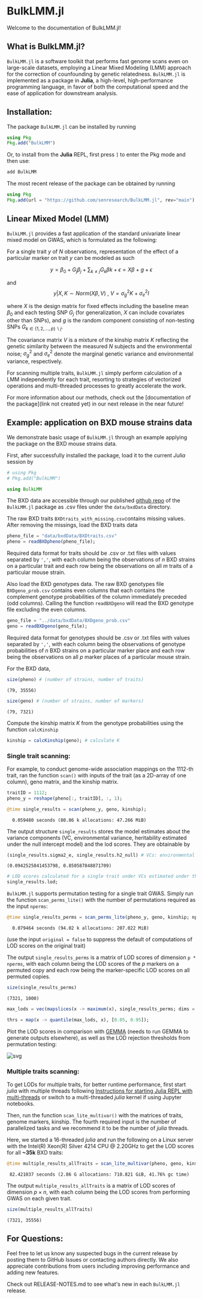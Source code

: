 # BulkLMM.jl

Welcome to the documentation of BulkLMM.jl! 

## What is BulkLMM.jl?
`BulkLMM.jl` is a software toolkit that performs fast genome scans even on large-scale datasets, employing a Linear Mixed Modeling (LMM) approach for the correction of counfounding by genetic relatedness.
`BulkLMM.jl` is implemented as a package in **Julia**, a high-level, high-performance programming language, in favor of both the computational speed and the ease of application for downstream analysis.

## Installation:

The package `BulkLMM.jl` can be installed by running

```julia
using Pkg
Pkg.add("BulkLMM")
```

Or, to install from the **Julia** REPL, first press `]` to enter the Pkg mode and then use:

```julia
add BulkLMM
```

The most recent release of the package can be obtained by running 

```julia
using Pkg
Pkg.add(url = "https://github.com/senresearch/BulkLMM.jl", rev="main")
```

## Linear Mixed Model (LMM)

`BulkLMM.jl` provides a fast application of the standard univariate linear mixed model on GWAS, which is formulated as the following:

For a single trait $y$ of $N$ observations, representation of the effect of a particular marker on trait $y$ can be modeled as such

$$y = \beta_0 + G_{j}\beta_{j}+\sum_{k \neq j}G_{k}\beta{k} + \epsilon = X\beta + g + \epsilon$$

and 
$$y|X, K \sim Norm(X\beta, V) \text{  ,  } V = \sigma^2_g K+\sigma^2_e I$$

where $X$ is the design matrix for fixed effects including the baseline mean $\beta_0$ and each testing SNP $G_j$ (for generalization, $X$ can include covariates other than SNPs), and $g$ is the random component consisting of non-testing SNPs $G_{k \in \{1, 2, ..., p\} \backslash j}$. 

The covariance matrix $V$ is a mixture  of the kinship matrix $K$ reflecting the genetic similarity between the measured $N$ subjects and the environmental noise; $\sigma^2_g$ and $\sigma^2_e$ denote the marginal genetic variance and environmental variance, respectively.

For scanning multiple traits, `BulkLMM.jl` simply perform calculation of a LMM independently for each trait, resorting to strategies of vectorized operations and multi-threaded processes to greatly accelerate the work.

For more information about our methods, check out the [documentation of the package](link not created yet) in our next release in the near future!

## Example: application on BXD mouse strains data

We demonstrate basic usage of `BulkLMM.jl` through an example applying the package on the BXD mouse strains data.

First, after successfully installed the package, load it to the current *Julia* session by

```julia
# using Pkg
# Pkg.add("BulkLMM")

using BulkLMM

```

The BXD data are accessible through our published [github repo](https://github.com/senresearch/BulkLMM.jl) of the `BulkLMM.jl` package as .csv files under the `data/bxdData` directory. 

The raw BXD traits `BXDtraits_with_missing.csv`contains missing values. After removing the missings, load the BXD traits data

```julia
pheno_file = "data/bxdData/BXDtraits.csv"
pheno = readBXDpheno(pheno_file);
```

Required data format for traits should be .csv or .txt files with values separated by `','`, with each column being the observations of $n$ BXD strains on a particular trait and each row being the observations on all $m$ traits of a particular mouse strain. 

Also load the BXD genotypes data. The raw BXD genotypes file `BXDgeno_prob.csv` contains even columns that each contains the complement genotype probabilities of the column immediately preceded (odd columns). Calling the function `readBXDgeno` will read the BXD genotype file excluding the even columns.

```julia
geno_file = "../data/bxdData/BXDgeno_prob.csv"
geno = readBXDgeno(geno_file);
```

Required data format for genotypes should be .csv or .txt files with values separated by `','`, with each column being the observations of genotype probabilities of $n$ BXD strains on a particular marker place and each row being the observations on all $p$ marker places of a particular mouse strain.

For the BXD data, 


```julia
size(pheno) # (number of strains, number of traits)
```




    (79, 35556)




```julia
size(geno) # (number of strains, number of markers)
```




    (79, 7321)



Compute the kinship matrix $K$ from the genotype probabilities using the function `calcKinship` 

```julia
kinship = calcKinship(geno); # calculate K
```

### Single trait scanning:

For example, to conduct genome-wide association mappings on the 1112-th trait, ran the function `scan()` with inputs of the trait (as a 2D-array of one column), geno matrix, and the kinship matrix.


```julia
traitID = 1112;
pheno_y = reshape(pheno[:, traitID], :, 1);
```


```julia
@time single_results = scan(pheno_y, geno, kinship);
```

      0.059480 seconds (80.86 k allocations: 47.266 MiB)


The output structure `single_results` stores the model estimates about the variance components (VC, environmental variance, heritability estimated under the null intercept model) and the lod scores. They are obtainable by


```julia
(single_results.sigma2_e, single_results.h2_null) # VCs: environmental variance, heritability, genetic_variance/total_variance
```




    (0.0942525841453798, 0.850587848871709)




```julia
# LOD scores calculated for a single trait under VCs estimated under the null (intercept model)
single_results.lod; 
```

`BulkLMM.jl` supports permutation testing for a single trait GWAS. Simply run the function `scan_perms_lite()` with the number of permutations required as the input `nperms`: 


```julia
@time single_results_perms = scan_perms_lite(pheno_y, geno, kinship; nperms = 1000, original = false);
```

      0.079464 seconds (94.02 k allocations: 207.022 MiB)


(use the input `original = false` to suppress the default of computations of LOD scores on the original trait)

The output `single_results_perms` is a matrix of LOD scores of dimension `p * nperms`, with each column being the LOD scores of the $p$ markers on a permuted copy and each row being the marker-specific LOD scores on all permuted copies.


```julia
size(single_results_perms)
```




    (7321, 1000)




```julia
max_lods = vec(mapslices(x -> maximum(x), single_results_perms; dims = 1));
```


```julia
thrs = map(x -> quantile(max_lods, x), [0.05, 0.95]);
```

Plot the LOD scores in comparison with [GEMMA](https://github.com/genetics-statistics/GEMMA) (needs to run GEMMA to generate outputs elsewhere), as well as the LOD rejection thresholds from permutation testing:
    
![svg](img/output_48_0.svg)


### Multiple traits scanning:

To get LODs for multiple traits, for better runtime performance, first start *julia* with multiple threads following [Instructions for starting Julia REPL with multi-threads](https://docs.julialang.org/en/v1/manual/multi-threading/) or switch to a multi-threaded *julia* kernel if using Jupyter notebooks. 

Then, run the function `scan_lite_multivar()` with the matrices of traits, genome markers, kinship. The fourth required input is the number of parallelized tasks and we recommend it to be the number of *julia* threads. 

Here, we started a 16-threaded *julia* and run the following on a Linux server with the Intel(R) Xeon(R) Silver 4214 CPU @ 2.20GHz to get the LOD scores for all **~35k** BXD traits:


```julia
@time multiple_results_allTraits = scan_lite_multivar(pheno, geno, kinship, Threads.nthreads());
```

     82.421037 seconds (2.86 G allocations: 710.821 GiB, 41.76% gc time)


The output `multiple_results_allTraits` is a matrix of LOD scores of dimension $p \times n$, with each column being the LOD scores from performing GWAS on each given trait.


```julia
size(multiple_results_allTraits)
```




    (7321, 35556)

## For Questions:
Feel free to let us know any suspected bugs in the current release by posting them to GitHub Issues or contacting authors directly. We also appreciate contributions from users including improving performance and adding new features.

Check out RELEASE-NOTES.md to see what's new in each `BulkLMM.jl` release.
